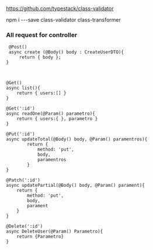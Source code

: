 https://github.com/typestack/class-validator

npm i ---save class-validator class-transformer 


### All request for controller

     @Post()
     async create (@Body() body : CreateUserDTO){
         return { body };
    }



    @Get()
    async list(){
        return { users:[] }
    }

    @Get(':id')
    async readOne(@Param() parametro){
        return { users:{ }, parametro }
    }

    @Put(':id')
    async updateTotal(@Body() body, @Param() paramentros){
            return {
                method: 'put',
                body,
                paramentros
            }
    }

    @Patch(':id')
    async updatePartial(@Body() body, @Param() parament){
        return {
            method: 'put',
            body,
            parament
        }
    }

    @Delete(':id')
    async DeleteUser(@Param() Parametro){
        return {Parametro}
    }